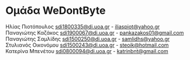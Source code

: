 # Ομάδα WeDontByte


Ηλίας Πιοτόπουλος sdi1800335@di.uoa.gr - iliaspiot@yahoo.gr  
Παναγιώτης Καζάκος sdi1900067@di.uoa.gr - pankazakos01@gmail.com  
Παναγιώτης Σαμλίδης sdi1500250@di.uoa.gr - samlidhs@yahoo.gr  
Στυλιανός Οικονόμου sdi1500243@di.uoa.gr - steoik@hotmail.com  
Κατερίνα Μπενέτου sdi0800094@di.uoa.gr - katrinbnt@gmail.com  
